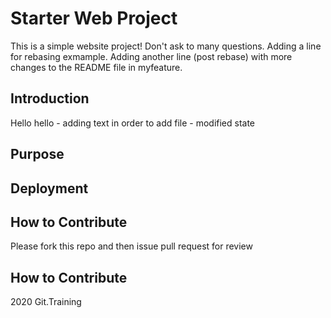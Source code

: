 # Starter Web Project

This is a simple website project! Don't ask to many questions. 
Adding a line for rebasing exmample. 
Adding another line (post rebase) with more changes to the README file in myfeature. 

## Introduction

Hello hello - adding text in order to add file - modified state

## Purpose


## Deployment

## How to Contribute 
Please fork this repo and then issue pull request for review
## How to Contribute 
2020 Git.Training 